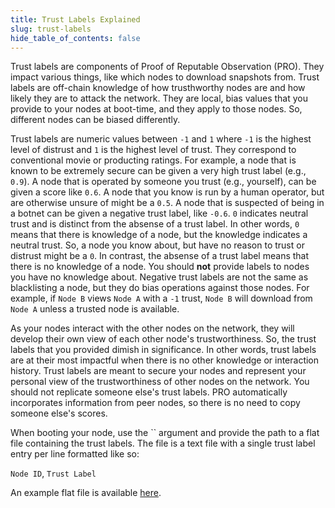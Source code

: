 ```yaml
---
title: Trust Labels Explained
slug: trust-labels
hide_table_of_contents: false
---
```


Trust labels are components of Proof of Reputable Observation (PRO). They impact various things,
like which nodes to download snapshots from. Trust labels are off-chain knowledge of how
trusthworthy nodes are and how likely they are to attack the network. They are local, bias values
that you provide to your nodes at boot-time, and they apply to those nodes. So, different nodes can
be biased differently.

Trust labels are numeric values between `-1` and `1` where `-1` is the highest level of distrust and
`1` is the highest level of trust. They correspond to conventional movie or producting ratings. For
example, a node that is known to be extremely secure can be given a very high trust label (e.g., 
`0.9`). A node that is operated by someone you trust (e.g., yourself), can be given a score like
`0.6`. A node that you know is run by a human operator, but are otherwise unsure of might be a 
`0.5`. A node that is suspected of being in a botnet can be given a negative trust label, like 
`-0.6`. `0` indicates neutral trust and is distinct from the absense of a trust label. In other
words, `0` means that there is knowledge of a node, but the knowledge indicates a neutral trust. So,
a node you know about, but have no reason to trust or distrust might be a `0`. In contrast,
the absense of a trust label means that there is no knowledge of a node. You should **not** provide
labels to nodes you have no knowledge about. Negative trust labels are not the same as blacklisting
a node, but they do bias operations against those nodes. For example, if `Node B` views `Node A`
with a `-1` trust, `Node B` will download from `Node A` unless a trusted node is available.

As your nodes interact with the other nodes on the network, they will develop their own view of
each other node's trustworthiness. So, the trust labels that you provided dimish in significance.
In other words, trust labels are at their most impactful when there is no other knowledge or
interaction history. Trust labels are meant to secure your nodes and represent your personal view of
the trustworthiness of other nodes on the network. You should not replicate someone else's trust
labels. PRO automatically incorporates information from peer nodes, so there is no need to copy
someone else's scores.

When booting your node, use the `` argument and provide the path to a flat file containing the trust
labels. The file is a text file with a single trust label entry per line formatted like so:

`Node ID`, `Trust Label`

An example flat file is available [here](https://github.com/Constellation-Labs/tessellation/blob/develop/modules/sdk/src/test/resources/ratings.sample.csv).